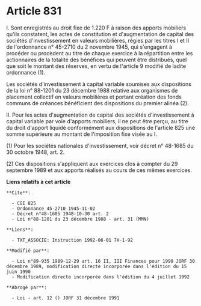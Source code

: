# Article 831

I. Sont enregistrés au droit fixe de 1.220 F à raison des apports mobiliers qu'ils constatent, les actes de constitution et
d'augmentation de capital des sociétés d'investissement en valeurs mobilières, régies par les titres I et II de l'ordonnance
n° 45-2710 du 2 novembre 1945, qui s'engagent à procéder ou procèdent au titre de chaque exercice à la répartition entre les
actionnaires de la totalité des bénéfices qui peuvent être distribués, quel que soit le montant des réserves, en vertu de
l'article 9 modifié de ladite ordonnance (1).

Les sociétés d'investissement à capital variable soumises aux dispositions de la loi n° 88-1201 du 23 décembre 1988 relative
aux organismes de placement collectif en valeurs mobilières et portant création des fonds communs de créances bénéficient des
dispositions du premier alinéa (2).

II. Pour les actes d'augmentation de capital des sociétés d'investissement à capital variable par voie d'apports mobiliers,
il ne peut être perçu, au titre du droit d'apport liquidé conformément aux dispositions de l'article 825 une somme supérieure
au montant de l'imposition fixe visée au I.

(1) Pour les sociétés nationales d'investissement, voir décret n° 48-1685 du 30 octobre 1948, art. 2.

(2) Ces dispositions s'appliquent aux exercices clos à compter du 29 septembre 1989 et aux apports réalisés au cours de ces
mêmes exercices.

**Liens relatifs à cet article**

	**Cite**:

	  - CGI 825
	  - Ordonnance 45-2710 1945-11-02
	  - Décret n°48-1685 1948-10-30 art. 2
	  - Loi n°88-1201 du 23 décembre 1988 - art. 31 (MMN)

	**Liens**:

	  - TXT_ASSOCIE: Instruction 1992-06-01 7H-1-92

	**Modifié par**:

	  - Loi n°89-935 1989-12-29 art. 16 II, III Finances pour 1990 JORF 30 décembre 1989, modification directe incorporée dans l'édition du 15 juin 1990
	  - Modification directe incorporée dans l'édition du 4 juillet 1992

	**Abrogé par**:

	  - Loi - art. 12 () JORF 31 décembre 1991

